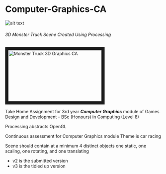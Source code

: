 # Computer-Graphics-CA
![alt text](https://raw.githubusercontent.com/joeaoregan/Yr3-S6-Computer-Graphics-CA/master/Screenshots/3DScene.png "3D Monster Truck Scene Created Using Processing")

###### 3D Monster Truck Scene Created Using Processing

<img src="https://lh3.googleusercontent.com/JvJ8MUzPujC1JIypT8CMRVQx8Sl6H2YVLWeHr6nbIwrNkkFAzS1EiwOQWMoS-7Braeh_9D81Dhq_WS_CSZ_v8SyRtEgxqu8iE-SApESxpZsAa95jaoa8qNg7spU4w1HS7X1qcDU3f7t2dzrGpMjksyyPI6jgwLgWTMI645o5pIpRxKBviCNezzVVioV17IP-g0dJBFlzcQdBTi6pNKOxSjVpIODo5FfAfT2i5RJkAGIPO3x3HmQa8jvwidgOlDYf7qkWQkTOgSEcW-2FyFscy5yIHNJJiDkcrtBBbOwawOmdLr6SR2HQnavtMbEGSVFMzYqdYNLAzwta-x8r6m2xnfZLTOmBeaBZLOyXFvJolFEdUVvwez1xNfLqEOkUFUCszvr0fmCwQWG7VBZ6pKyE7HAMQJYSchqFVrgvhpbnl80kSdmJ4bN3YDMmdPltxRr83IFdk4FyEl8IrT8Jjq6rXksLtp8DVBLSRiTCLZXpcot4Uk2wJon3nBbXTlWB3l4oMPa6-84AwWPqzhh5PxwbS6NGC5PCssV4jRhRIct7v5OfWKm27RyjvHhd365lQRAk3aYlljrSxAyFOyeUdaA1YdPHcwBD5rjPkJMOmMoxrh-rRdrbI0s=w626-h343-no" 
alt="Monster Truck 3D Graphics CA" width="300" height="164" border="10" />

Take Home Assignment for 3rd year ***Computer Graphics*** module of 
Games Design and Development - BSc (Honours) in Computing (Level 8)

Processing abstracts OpenGL

Continuous assessment for Computer Graphics module
Theme is car racing

Scene should contain at a minimum 4 distinct objects
one static, one scaling, one rotating, and one translating

- v2 is the submitted version
- v3 is the tidied up version
